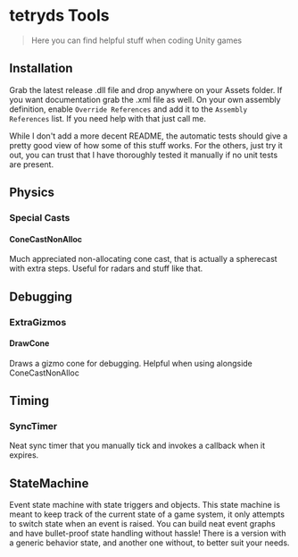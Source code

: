 # tetryds Tools

> Here you can find helpful stuff when coding Unity games

## Installation

Grab the latest release .dll file and drop anywhere on your Assets folder.
If you want documentation grab the .xml file as well.
On your own assembly definition, enable `Override References` and add it to the `Assembly References` list.
If you need help with that just call me.

While I don't add a more decent README, the automatic tests should give a pretty good view of how some of this stuff works.
For the others, just try it out, you can trust that I have thoroughly tested it manually if no unit tests are present.


## Physics
### Special Casts
#### ConeCastNonAlloc
Much appreciated non-allocating cone cast, that is actually a spherecast with extra steps. Useful for radars and stuff like that.

## Debugging
### ExtraGizmos
#### DrawCone
Draws a gizmo cone for debugging. Helpful when using alongside ConeCastNonAlloc

## Timing
### SyncTimer
Neat sync timer that you manually tick and invokes a callback when it expires.

## StateMachine
Event state machine with state triggers and objects. This state machine is meant to keep track of the current state of a game system, it only attempts to switch state when an event is raised.
You can build neat event graphs and have bullet-proof state handling without hassle!
There is a version with a generic behavior state, and another one without, to better suit your needs.
